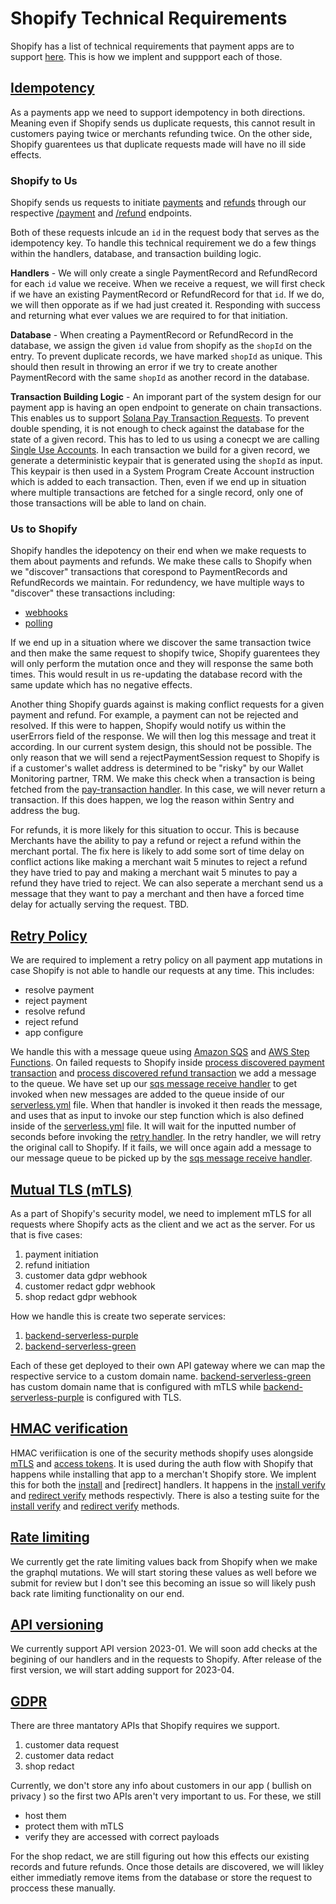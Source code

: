 # Shopify Technical Requirements

Shopify has a list of technical requirements that payment apps are to support [here](https://shopify.dev/docs/apps/payments#technical-requirements). This is how we implent and suppport each of those.

## [Idempotency](https://shopify.dev/docs/apps/payments/implementation#idempotency)

As a payments app we need to support idempotency in both directions. Meaning even if Shopify sends us duplicate requests, this cannot result in customers paying twice or merchants refunding twice. On the other side, Shopify guarentees us that duplicate requests made will have no ill side effects.

### Shopify to Us

Shopify sends us requests to initiate [payments](https://shopify.dev/docs/apps/payments/implementation/process-a-payment/offsite#initiate-the-flow) and [refunds](https://shopify.dev/docs/apps/payments/implementation/process-a-refund#initiate-the-flow) through our respective [/payment](../../apps/backend-serverless/src/handlers/shopify-handlers/payment.ts) and [/refund](../../apps/backend-serverless/src/handlers/shopify-handlers/refund.ts) endpoints.

Both of these requests inlcude an `id` in the request body that serves as the idempotency key. To handle this technical requirement we do a few things within the handlers, database, and transaction building logic.

**Handlers** - We will only create a single PaymentRecord and RefundRecord for each `id` value we receive. When we receive a request, we will first check if we have an existing PaymentRecord or RefundRecord for that `id`. If we do, we will then opporate as if we had just created it. Responding with success and returning what ever values we are required to for that initiation.

**Database** - When creating a PaymentRecord or RefundRecord in the database, we assign the given `id` value from shopify as the `shopId` on the entry. To prevent duplicate records, we have marked `shopId` as unique. This should then result in throwing an error if we try to create another PaymentRecord with the same `shopId` as another record in the database.

**Transaction Building Logic** - An imporant part of the system design for our payment app is having an open endpoint to generate on chain transactions. This enables us to support [Solana Pay Transaction Requests](https://github.com/solana-labs/solana-pay/blob/master/SPEC.md#specification-transaction-request). To prevent double spending, it is not enough to check against the database for the state of a given record. This has to led to us using a conecpt we are calling [Single Use Accounts](../README.md#single-use-accounts). In each transaction we build for a given record, we generate a deterministic keypair that is generated using the `shopId` as input. This keypair is then used in a System Program Create Account instruction which is added to each transaction. Then, even if we end up in situation where multiple transactions are fetched for a single record, only one of those transactions will be able to land on chain.

### Us to Shopify

Shopify handles the idepotency on their end when we make requests to them about payments and refunds. We make these calls to Shopify when we "discover" transactions that corespond to PaymentRecords and RefundRecords we maintain. For redundency, we have multiple ways to "discover" these transactions including:

-   [webhooks](../../apps/backend-serverless/src/handlers/webhooks/helius.ts)
-   [polling](../../apps/backend-serverless/src/handlers/webhooks/helius.ts)

If we end up in a situation where we discover the same transaction twice and then make the same request to shopify twice, Shopify guarentees they will only perform the mutation once and they will response the same both times. This would result in us re-updating the database record with the same update which has no negative effects.

Another thing Shopify guards against is making conflict requests for a given payment and refund. For example, a payment can not be rejected and resolved. If this were to happen, Shopify would notify us within the userErrors field of the response. We will then log this message and treat it according. In our current system design, this should not be possible. The only reason that we will send a rejectPaymentSession request to Shopify is if a customer's wallet address is determined to be "risky" by our Wallet Monitoring partner, TRM. We make this check when a transaction is being fetched from the [pay-transaction handler](../../apps/backend-serverless/src/handlers/transactions/payment-transaction.ts). In this case, we will never return a transaction. If this does happen, we log the reason within Sentry and address the bug.

For refunds, it is more likely for this situation to occur. This is because Merchants have the ability to pay a refund or reject a refund within the merchant portal. The fix here is likely to add some sort of time delay on conflict actions like making a merchant wait 5 minutes to reject a refund they have tried to pay and making a merchant wait 5 minutes to pay a refund they have tried to reject. We can also seperate a merchant send us a message that they want to pay a merchant and then have a forced time delay for actually serving the request. TBD.

## [Retry Policy](https://shopify.dev/docs/apps/payments/implementation#retry-policy)

We are required to implement a retry policy on all payment app mutations in case Shopify is not able to handle our requests at any time. This includes:

-   resolve payment
-   reject payment
-   resolve refund
-   reject refund
-   app configure

We handle this with a message queue using [Amazon SQS](https://aws.amazon.com/sqs/) and [AWS Step Functions](https://aws.amazon.com/step-functions/). On failed requests to Shopify inside [process discovered payment transaction](/apps/backend-serverless/src/services/buisness-logic/process-discovered-payment-transaction.service.ts) and [process discovered refund transaction](/apps/backend-serverless/src/services/buisness-logic/process-discovered-refund-transaction.service.ts) we add a message to the queue. We have set up our [sqs message receive handler](/apps/backend-serverless/src/handlers/webhooks/sqs-message-receive.ts) to get invoked when new messages are added to the queue inside of our [serverless.yml](/apps/backend-serverless/serverless.yml) file. When that handler is invoked it then reads the message, and uses that as input to invoke our step function which is also defined inside of the [serverless.yml](/apps/backend-serverless/serverless.yml) file. It will wait for the inputted number of seconds before invoking the [retry handler](/apps/backend-serverless/src/handlers/webhooks/retry.ts). In the retry handler, we will retry the original call to Shopify. If it fails, we will once again add a message to our message queue to be picked up by the [sqs message receive handler](/apps/backend-serverless/src/handlers/webhooks/sqs-message-receive.ts).

## [Mutual TLS (mTLS)](https://shopify.dev/docs/apps/payments/implementation#mtls-configuration)

As a part of Shopify's security model, we need to implement mTLS for all requests where Shopify acts as the client and we act as the server. For us that is five cases:

1. payment initiation
2. refund initiation
3. customer data gdpr webhook
4. customer redact gdpr webhook
5. shop redact gdpr webhook

How we handle this is create two seperate services:

1. [backend-serverless-purple](/apps/backend-serverless/serverless.purple.yml)
2. [backend-serverless-green](/apps/backend-serverless/serverless.green.yml)

Each of these get deployed to their own API gateway where we can map the respective service to a custom domain name. [backend-serverless-green](/apps/backend-serverless/serverless.green.yml) has custom domain name that is configured with mTLS while [backend-serverless-purple](/apps/backend-serverless/serverless.purple.yml) is configured with TLS.

## [HMAC verification](https://shopify.dev/docs/apps/auth/oauth/getting-started#verify-a-request)

HMAC verifiication is one of the security methods shopify uses alongside [mTLS]() and [access tokens](). It is used during the auth flow with Shopify that happens while installing that app to a merchan't Shopify store. We implent this for both the [install]() and [redirect] handlers. It happens in the [install verify]() and [redirect verify]() methods respectivly. There is also a testing suite for the [install verify]() and [redirect verify]() methods.

## [Rate limiting](https://shopify.dev/docs/apps/payments/implementation#rate-limiting)

We currently get the rate limiting values back from Shopify when we make the graphql mutations. We will start storing these values as well before we submit for review but I don't see this becoming an issue so will likely push back rate limiting functionality on our end.

## [API versioning](https://shopify.dev/docs/api/usage/versioning)

We currently support API version 2023-01. We will soon add checks at the begining of our handlers and in the requests to Shopify. After release of the first version, we will start adding support for 2023-04.

## [GDPR](https://shopify.dev/docs/apps/webhooks/configuration/mandatory-webhooks)

There are three mantatory APIs that Shopify requires we support.

1. customer data request
2. customer data redact
3. shop redact

Currently, we don't store any info about customers in our app ( bullish on privacy ) so the first two APIs aren't very important to us. For these, we still

-   host them
-   protect them with mTLS
-   verify they are accessed with correct payloads

For the shop redact, we are still figuring out how this effects our existing records and future refunds. Once those details are discovered, we will likley either immediatly remove items from the database or store the request to proccess these manually.
